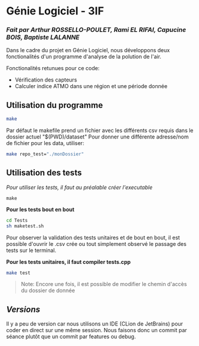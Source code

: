 # Génie Logiciel - 3IF
### _Fait par Arthur ROSSELLO-POULET, Rami EL RIFAI, Capucine BOIS, Baptiste LALANNE_




Dans le cadre du projet en Génie Logiciel, nous développons deux fonctionalités d'un programme d'analyse de la polution de l'air.

Fonctionalités retunues pour ce code:
- Vérification des capteurs
- Calculer indice ATMO dans une région et une période donnée


## Utilisation du programme

```sh
make
```

Par défaut le makefile prend un fichier avec les différents csv requis dans le dossier actuel "$(PWD)/dataset" 
Pour donner une différente adresse/nom de fichier pour les data, utiliser:
```sh
make repo_test="./monDossier"
```

## Utilisation des tests
*Pour utiliser les tests, il faut au préalable créer l'executable*
```
make
```
**Pour les tests bout en bout**
```sh
cd Tests
sh maketest.sh
```
Pour observer la validation des tests unitaires et de bout en bout, il est possible d'ouvrir le .csv crée ou tout simplement observé le passage des tests sur le terminal.


**Pour les tests unitaires, il faut compiler tests.cpp**
```bash
make test
```
> Note: Encore une fois, il est possible de modifier le chemin d'accès du dossier de donnée

## *Versions*
Il y a peu de version car nous utilisons un IDE (CLion de JetBrains) pour coder en direct sur une même session. Nous faisons donc un commit par séance plutôt que un commit par features ou debug.
